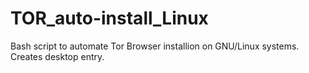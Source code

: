 # TOR_auto-install_Linux
Bash script to automate Tor Browser installion on GNU/Linux systems.
Creates desktop entry.

